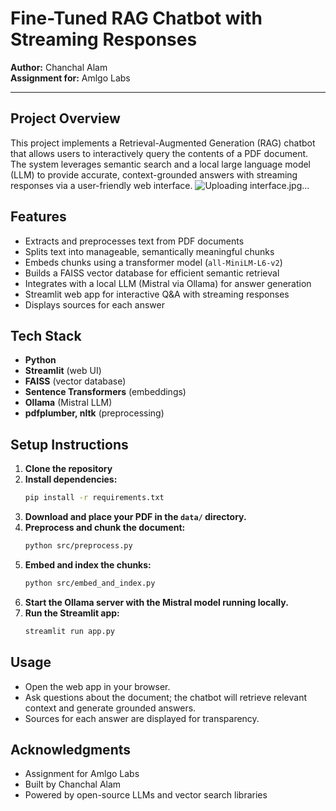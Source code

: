 # Fine-Tuned RAG Chatbot with Streaming Responses

**Author:** Chanchal Alam  
**Assignment for:** Amlgo Labs

---

## Project Overview
This project implements a Retrieval-Augmented Generation (RAG) chatbot that allows users to interactively query the contents of a PDF document. The system leverages semantic search and a local large language model (LLM) to provide accurate, context-grounded answers with streaming responses via a user-friendly web interface.
![Uploading interface.jpg…]()

## Features
- Extracts and preprocesses text from PDF documents
- Splits text into manageable, semantically meaningful chunks
- Embeds chunks using a transformer model (`all-MiniLM-L6-v2`)
- Builds a FAISS vector database for efficient semantic retrieval
- Integrates with a local LLM (Mistral via Ollama) for answer generation
- Streamlit web app for interactive Q&A with streaming responses
- Displays sources for each answer

## Tech Stack
- **Python**
- **Streamlit** (web UI)
- **FAISS** (vector database)
- **Sentence Transformers** (embeddings)
- **Ollama** (Mistral LLM)
- **pdfplumber, nltk** (preprocessing)

## Setup Instructions
1. **Clone the repository**
2. **Install dependencies:**
   ```bash
   pip install -r requirements.txt
   ```
3. **Download and place your PDF in the `data/` directory.**
4. **Preprocess and chunk the document:**
   ```bash
   python src/preprocess.py
   ```
5. **Embed and index the chunks:**
   ```bash
   python src/embed_and_index.py
   ```
6. **Start the Ollama server with the Mistral model running locally.**
7. **Run the Streamlit app:**
   ```bash
   streamlit run app.py
   ```

## Usage
- Open the web app in your browser.
- Ask questions about the document; the chatbot will retrieve relevant context and generate grounded answers.
- Sources for each answer are displayed for transparency.

## Acknowledgments
- Assignment for Amlgo Labs
- Built by Chanchal Alam
- Powered by open-source LLMs and vector search libraries
